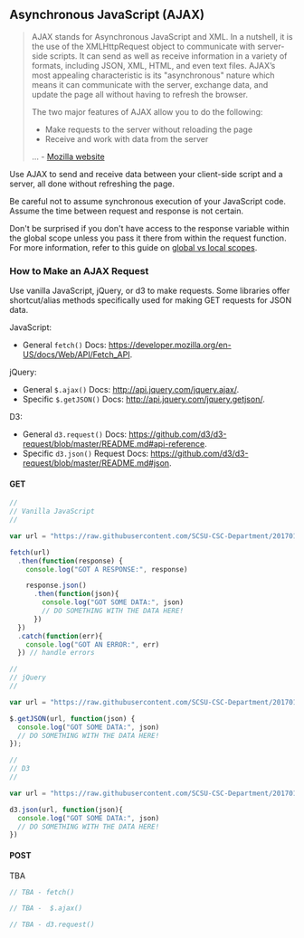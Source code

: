 ## Asynchronous JavaScript (AJAX)

> AJAX stands for Asynchronous JavaScript and XML. In a nutshell, it is the use of the XMLHttpRequest object to communicate with server-side scripts. It can send as well as receive information in a variety of formats, including JSON, XML, HTML, and even text files. AJAX’s most appealing characteristic is its "asynchronous" nature which means it can communicate with the server, exchange data, and update the page all without having to refresh the browser.
>
> The two major features of AJAX allow you to do the following:
>
>  + Make requests to the server without reloading the page
>  + Receive and work with data from the server
>
> ... - [Mozilla website](https://developer.mozilla.org/en-US/docs/AJAX/Getting_Started)

Use AJAX to send and receive data between your client-side script and a server, all done without refreshing the page.

Be careful not to assume synchronous execution of your JavaScript code. Assume the time between request and response is not certain.

Don't be surprised if you don't have access to the response variable within the global scope unless you pass it there from within the request function. For more information, refer to this guide on [global vs local scopes](https://www.w3schools.com/js/js_scope.asp).

### How to Make an AJAX Request

Use vanilla JavaScript, jQuery, or d3 to make requests. Some libraries offer shortcut/alias methods specifically used for making GET requests for JSON data.

JavaScript:

  + General `fetch()` Docs: https://developer.mozilla.org/en-US/docs/Web/API/Fetch_API.

jQuery:

  + General `$.ajax()` Docs: http://api.jquery.com/jquery.ajax/.
  + Specific `$.getJSON()` Docs: http://api.jquery.com/jquery.getjson/.

D3:

  + General `d3.request()` Docs: https://github.com/d3/d3-request/blob/master/README.md#api-reference.
  + Specific `d3.json()` Request Docs: https://github.com/d3/d3-request/blob/master/README.md#json.

#### GET

```` js
//
// Vanilla JavaScript
//

var url = "https://raw.githubusercontent.com/SCSU-CSC-Department/201701-csc-443-01/master/course.json"

fetch(url)
  .then(function(response) {
    console.log("GOT A RESPONSE:", response)

    response.json()
      .then(function(json){
        console.log("GOT SOME DATA:", json)
        // DO SOMETHING WITH THE DATA HERE!
      })
  })
  .catch(function(err){
    console.log("GOT AN ERROR:", err)
  }) // handle errors
````

```` js
//
// jQuery
//

var url = "https://raw.githubusercontent.com/SCSU-CSC-Department/201701-csc-443-01/master/course.json"

$.getJSON(url, function(json) {
  console.log("GOT SOME DATA:", json)
  // DO SOMETHING WITH THE DATA HERE!
});
````

```` js
//
// D3
//

var url = "https://raw.githubusercontent.com/SCSU-CSC-Department/201701-csc-443-01/master/course.json"

d3.json(url, function(json){
  console.log("GOT SOME DATA:", json)
  // DO SOMETHING WITH THE DATA HERE!
})

````

#### POST

TBA

```` js
// TBA - fetch()
````

```` js
// TBA -  $.ajax()
````

```` js
// TBA - d3.request()
````
